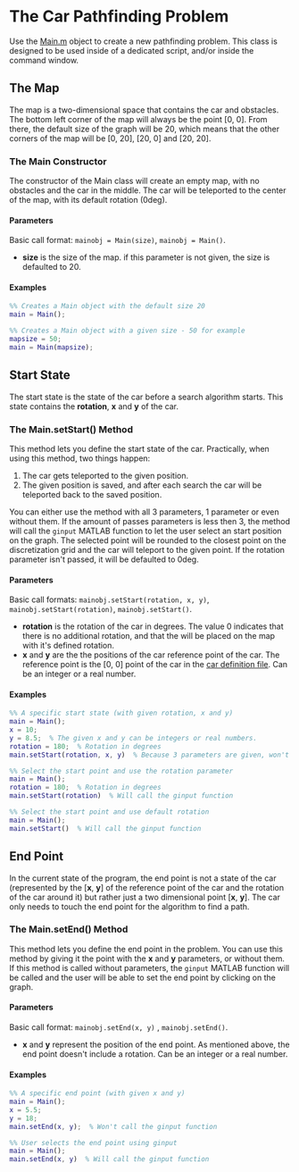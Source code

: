# The Car Pathfinding Problem

Use the [Main.m](Main.m) object to create a new pathfinding problem. This class is designed to be used inside of a dedicated script, and/or inside the command window.


## The Map

The map is a two-dimensional space that contains the car and obstacles. The bottom left corner of the map will always be the point [0, 0]. From there, the default size of the graph will be 20, which means that the other corners of the map will be [0, 20], [20, 0] and [20, 20].

### The Main Constructor 

The constructor of the Main class will create an empty map, with no obstacles and the car in the middle. The car will be teleported to the center of the map, with its default rotation (0deg).

#### Parameters

Basic call format: `mainobj = Main(size)`, `mainobj = Main()`.

* **size** is the size of the map. if this parameter is not given, the size is defaulted to 20.

#### Examples


```matlab
%% Creates a Main object with the default size 20
main = Main();
```

```matlab
%% Creates a Main object with a given size - 50 for example
mapsize = 50;
main = Main(mapsize);
```


## Start State

The start state is the state of the car before a search algorithm starts. This state contains the **rotation**, **x** and **y** of the car.

### The Main.setStart() Method

This method lets you define the start state of the car. Practically, when using this method, two things happen:

1. The car gets teleported to the given position.
2. The given position is saved, and after each search the car will be teleported back to the saved position.

You can either use the method with all 3 parameters, 1 parameter or even without them. If the amount of passes parameters is less then 3, the method will call the `ginput` MATLAB function to let the user select an start position on the graph. The selected point will be rounded to the closest point on the discretization grid and the car will teleport to the given point. If the rotation parameter isn't passed, it will be defaulted to 0deg.

#### Parameters

Basic call formats: `mainobj.setStart(rotation, x, y)`, `mainobj.setStart(rotation)`, `mainobj.setStart()`.

* **rotation** is the rotation of the car in degrees. The value 0 indicates that there is no additional rotation, and that the will be placed on the map with it's defined rotation.
* **x** and **y** are the the positions of the car reference point of the car. The reference point is the [0, 0] point of the car in the [car definition file](/General/Car.m). Can be an integer or a real number. 

#### Examples

```matlab
%% A specific start state (with given rotation, x and y)
main = Main();
x = 10;  
y = 8.5;  % The given x and y can be integers or real numbers.
rotation = 180;  % Rotation in degrees
main.setStart(rotation, x, y)  % Because 3 parameters are given, won't call the ginput function
```

```matlab
%% Select the start point and use the rotation parameter
main = Main();
rotation = 180;  % Rotation in degrees
main.setStart(rotation)  % Will call the ginput function
```

```matlab
%% Select the start point and use default rotation
main = Main();
main.setStart()  % Will call the ginput function
```


## End Point

In the current state of the program, the end point is not a state of the car (represented by the [**x**, **y**] of the reference point of the car and the rotation of the car around it) but rather just a two dimensional point [**x**, **y**]. The car only needs to touch the end point for the algorithm to find a path.

### The Main.setEnd() Method

This method lets you define the end point in the problem. You can use this method by giving it the point with the **x** and **y** parameters, or without them. If this method is called without parameters, the `ginput` MATLAB function will be called and the user will be able to set the end point by clicking on the graph.

#### Parameters

Basic call format: `mainobj.setEnd(x, y)` , `mainobj.setEnd()`.

* **x** and **y** represent the position of the end point. As mentioned above, the end point doesn't include a rotation. Can be an integer or a real number.

#### Examples

```matlab
%% A specific end point (with given x and y)
main = Main();
x = 5.5;
y = 18;
main.setEnd(x, y);  % Won't call the ginput function
```

```matlab
%% User selects the end point using ginput
main = Main();
main.setEnd(x, y)  % Will call the ginput function
```